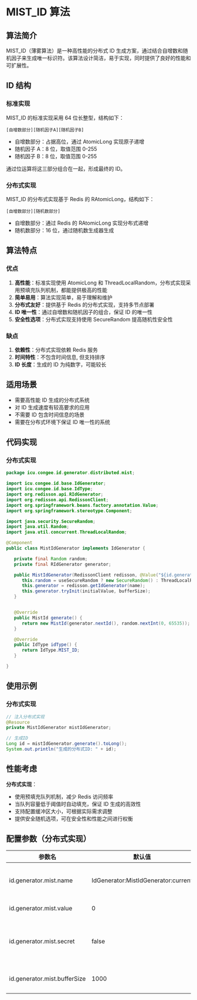 # MIST_ID 算法

## 算法简介

MIST_ID（薄雾算法）是一种高性能的分布式 ID 生成方案，通过结合自增数和随机因子来生成唯一标识符。该算法设计简洁，易于实现，同时提供了良好的性能和可扩展性。

## ID 结构

### 标准实现

MIST_ID 的标准实现采用 64 位长整型，结构如下：

```
[自增数部分][随机因子A][随机因子B]
```

- 自增数部分：占据高位，通过 AtomicLong 实现原子递增
- 随机因子 A：8 位，取值范围 0-255
- 随机因子 B：8 位，取值范围 0-255

通过位运算将这三部分组合在一起，形成最终的 ID。

### 分布式实现

MIST_ID 的分布式实现基于 Redis 的 RAtomicLong，结构如下：

```
[自增数部分][随机数部分]
```

- 自增数部分：通过 Redis 的 RAtomicLong 实现分布式递增
- 随机数部分：16 位，通过随机数生成器生成

## 算法特点

### 优点

1. **高性能**：标准实现使用 AtomicLong 和 ThreadLocalRandom，分布式实现采用预填充队列机制，都能提供极高的性能
2. **简单易用**：算法实现简单，易于理解和维护
3. **分布式友好**：提供基于 Redis 的分布式实现，支持多节点部署
4. **ID 唯一性**：通过自增数和随机因子的组合，保证 ID 的唯一性
5. **安全性选项**：分布式实现支持使用 SecureRandom 提高随机性安全性

### 缺点

1. **依赖性**：分布式实现依赖 Redis 服务
2. **时间特性**：不包含时间信息, 但支持排序
3. **ID 长度**：生成的 ID 为纯数字，可能较长

## 适用场景

- 需要高性能 ID 生成的分布式系统
- 对 ID 生成速度有较高要求的应用
- 不需要 ID 包含时间信息的场景
- 需要在分布式环境下保证 ID 唯一性的系统

## 代码实现


### 分布式实现

```java
package icu.congee.id.generator.distributed.mist;

import icu.congee.id.base.IdGenerator;
import icu.congee.id.base.IdType;
import org.redisson.api.RIdGenerator;
import org.redisson.api.RedissonClient;
import org.springframework.beans.factory.annotation.Value;
import org.springframework.stereotype.Component;

import java.security.SecureRandom;
import java.util.Random;
import java.util.concurrent.ThreadLocalRandom;

@Component
public class MistIdGenerator implements IdGenerator {

   private final Random random;
   private final RIdGenerator generator;

   public MistIdGenerator(RedissonClient redisson, @Value("${id.generator.mist.name:IdGenerator:MistIdGenerator:current}") String name, @Value("${id.generator.mist.value:-1}") long initialValue, @Value("${id.generator.mist.secret:false}") boolean useSecureRandom, @Value("${id.generator.mist.bufferSize:1000}") int bufferSize) {
      this.random = useSecureRandom ? new SecureRandom() : ThreadLocalRandom.current();
      this.generator = redisson.getIdGenerator(name);
      this.generator.tryInit(initialValue, bufferSize);
   }


   @Override
   public MistId generate() {
      return new MistId(generator.nextId(), random.nextInt(0, 65535));
   }

   @Override
   public IdType idType() {
      return IdType.MIST_ID;
   }

}
```

## 使用示例


### 分布式实现

```java
// 注入分布式实现
@Resource
private MistIdGenerator mistIdGenerator;

// 生成ID
Long id = mistIdGenerator.generate().toLong();
System.out.println("生成的分布式ID: " + id);
```

## 性能考虑

**分布式实现**：
   - 使用预填充队列机制，减少 Redis 访问频率
   - 当队列容量低于阈值时自动填充，保证 ID 生成的高效性
   - 支持配置缓冲区大小，可根据实际需求调整
   - 提供安全随机选项，可在安全性和性能之间进行权衡

## 配置参数（分布式实现）

| 参数名                       | 默认值                                       | 说明         |
| ---------------------------- |-------------------------------------------| ------------ |
| id.generator.mist.name       | IdGenerator:MistIdGenerator:current | Redis 中存储的键名 |
| id.generator.mist.value      | 0                                         | 初始值 |
| id.generator.mist.secret     | false                                     | 是否使用安全随机数 |
| id.generator.mist.bufferSize | 1000                                      | 缓冲区大小   |

